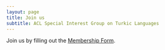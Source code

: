 ```yaml
---
layout: page
title: Join us
subtitle: ACL Special Interest Group on Turkic Languages
---
```


Join us by filling out the [Membership Form](https://forms.gle/JTdGeGeGRKXEw1xh6).
